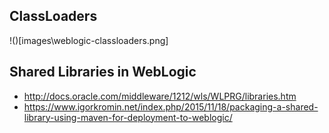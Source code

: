 ## ClassLoaders

!()[images\weblogic-classloaders.png]

## Shared Libraries in WebLogic
- http://docs.oracle.com/middleware/1212/wls/WLPRG/libraries.htm
- https://www.igorkromin.net/index.php/2015/11/18/packaging-a-shared-library-using-maven-for-deployment-to-weblogic/